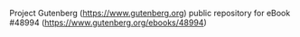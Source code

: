 Project Gutenberg (https://www.gutenberg.org) public repository for eBook #48994 (https://www.gutenberg.org/ebooks/48994)
